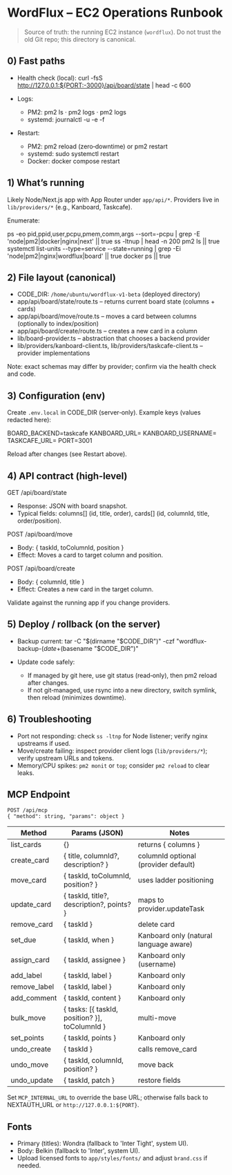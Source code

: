 # WordFlux – EC2 Operations Runbook

> Source of truth: the running EC2 instance (`wordflux`). Do not trust the old Git repo; this directory is canonical.

## 0) Fast paths

- Health check (local):
  curl -fsS http://127.0.0.1:${PORT:-3000}/api/board/state | head -c 600

- Logs:
  - PM2: pm2 ls · pm2 logs · pm2 logs <name>
  - systemd: journalctl -u <service> -e -f
- Restart:
  - PM2: pm2 reload <name> (zero‑downtime) or pm2 restart <name>
  - systemd: sudo systemctl restart <service>
  - Docker: docker compose restart <svc>

## 1) What’s running

Likely Node/Next.js app with App Router under `app/api/*`. Providers live in `lib/providers/*` (e.g., Kanboard, Taskcafe).

Enumerate:

ps -eo pid,ppid,user,pcpu,pmem,comm,args --sort=-pcpu | grep -E 'node|pm2|docker|nginx|next' || true
ss -ltnup | head -n 200
pm2 ls || true
systemctl list-units --type=service --state=running | grep -Ei 'node|pm2|nginx|wordflux|board' || true
docker ps || true

## 2) File layout (canonical)

- CODE_DIR: `/home/ubuntu/wordflux-v1-beta` (deployed directory)
- app/api/board/state/route.ts – returns current board state (columns + cards)
- app/api/board/move/route.ts – moves a card between columns (optionally to index/position)
- app/api/board/create/route.ts – creates a new card in a column
- lib/board-provider.ts – abstraction that chooses a backend provider
- lib/providers/kanboard-client.ts, lib/providers/taskcafe-client.ts – provider implementations

Note: exact schemas may differ by provider; confirm via the health check and code.

## 3) Configuration (env)

Create `.env.local` in CODE_DIR (server‑only). Example keys (values redacted here):

BOARD_BACKEND=taskcafe
KANBOARD_URL=<redacted>
KANBOARD_USERNAME=<redacted>
TASKCAFE_URL=<redacted>
PORT=3001

Reload after changes (see Restart above).

## 4) API contract (high‑level)

GET /api/board/state
- Response: JSON with board snapshot.
- Typical fields: columns[] (id, title, order), cards[] (id, columnId, title, order/position).

POST /api/board/move
- Body: { taskId, toColumnId, position }
- Effect: Moves a card to target column and position.

POST /api/board/create
- Body: { columnId, title }
- Effect: Creates a new card in the target column.

Validate against the running app if you change providers.

## 5) Deploy / rollback (on the server)

- Backup current:
  tar -C "$(dirname "$CODE_DIR")" -czf "wordflux-backup-$(date +%Y%m%d-%H%M%S).tgz" "$(basename "$CODE_DIR")"

- Update code safely:
  - If managed by git here, use git status (read‑only), then pm2 reload after changes.
  - If not git‑managed, use rsync into a new directory, switch symlink, then reload (minimizes downtime).

## 6) Troubleshooting

- Port not responding: check `ss -ltnp` for Node listener; verify nginx upstreams if used.
- Move/create failing: inspect provider client logs (`lib/providers/*`); verify upstream URLs and tokens.
- Memory/CPU spikes: `pm2 monit` or `top`; consider `pm2 reload` to clear leaks.


## MCP Endpoint

```
POST /api/mcp
{ "method": string, "params": object }
```

| Method        | Params (JSON)                                     | Notes                                   |
|---------------|---------------------------------------------------|-----------------------------------------|
| list_cards    | {}                                                | returns { columns }                     |
| create_card   | { title, columnId?, description? }                | columnId optional (provider default)    |
| move_card     | { taskId, toColumnId, position? }                 | uses ladder positioning                 |
| update_card   | { taskId, title?, description?, points? }         | maps to provider.updateTask             |
| remove_card   | { taskId }                                        | delete card                             |
| set_due       | { taskId, when }                                  | Kanboard only (natural language aware)  |
| assign_card   | { taskId, assignee }                              | Kanboard only (username)                |
| add_label     | { taskId, label }                                 | Kanboard only                           |
| remove_label  | { taskId, label }                                 | Kanboard only                           |
| add_comment   | { taskId, content }                               | Kanboard only                           |
| bulk_move     | { tasks: [{ taskId, position? }], toColumnId }    | multi-move                              |
| set_points    | { taskId, points }                                | Kanboard only                           |
| undo_create   | { taskId }                                        | calls remove_card                       |
| undo_move     | { taskId, columnId, position? }                   | move back                               |
| undo_update   | { taskId, patch }                                 | restore fields                          |

Set `MCP_INTERNAL_URL` to override the base URL; otherwise falls back to NEXTAUTH_URL or `http://127.0.0.1:${PORT}`.

## Fonts
- Primary (titles): Wondra (fallback to 'Inter Tight', system UI).
- Body: Belkin (fallback to 'Inter', system UI).
- Upload licensed fonts to `app/styles/fonts/` and adjust `brand.css` if needed.
